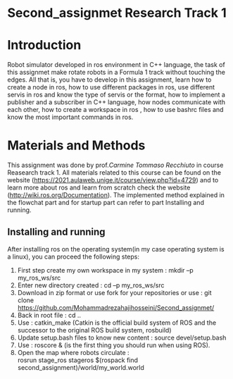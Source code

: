 # Second_assignmet Research Track 1


Introduction
================================

Robot simulator developed in ros environment in C++ language, the task of this assignmet make rotate robots in a Formula 1 track without touching the edges. All that is, you have to develop in this assignment, learn how to create a node in ros, how to use different packages in ros, use different servis in ros and know the type of servis or the format, how to implement a publisher and a subscriber in C++ language, how nodes communicate with each other, how to create a workspace in ros , how to use bashrc files and know the most important commands in ros.

Materials and Methods
=========================

This assignment was done by prof._Carmine Tommaso Recchiuto_ in course Reasearch track 1. All materials related to this course can be found on the website (https://2021.aulaweb.unige.it/course/view.php?id=4729) and to learn more about ros and learn from scratch check the website (http://wiki.ros.org/Documentation). The implemented method explained in the flowchat part and for startup part can refer to part Installing and running.

Installing and running
----------------------
After installing ros on the operating system(in my case operating system is a linux), you can proceed the following steps:
1. First step create my own workspace in my system : mkdir –p my_ros_ws/src
2. Enter new directory created : cd –p my_ros_ws/src
3. Download in zip format or use fork for your repositories or use : git clone https://github.com/Mohammadrezahajihosseini/Second_assignmet/
4. Back in root file : cd ..
5. Use : catkin_make (Catkin is the official build system of ROS and the successor to the original ROS build system, rosbuild)
6. Update setup.bash files to know new content : source devel/setup.bash
7. Use : roscore & (is the first thing you should run when using ROS).
8. Open the map where robots circulate :  
rosrun stage_ros stageros $(rospack find second_assignment)/world/my_world.world
